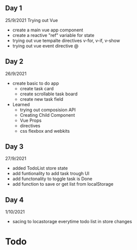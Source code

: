 ## Day 1
25/9/2021
Trying out Vue
- create a main vue app component
- create a reactive "ref" variable for state
- trying out vue tempalte directives v-for, v-if, v-show
- trying out vue event directive @

## Day  2
26/9/2021
- create basic to do app
  - create task card
  - create scrollable task board
  - create new task field
- Learned
  - trying out composision API
  - Creating Child Component 
  - Vue Props
  - directives
  - css flexbox and webkits

## Day 3
27/9/2021
- added TodoList store state
- add funtionality to add task trough UI
- add functonality to toggle task is Done
- add function to save or get list from localStorage

## Day 4
1/10/2021
- sacing to locastorage everytime todo list in store changes

# Todo
